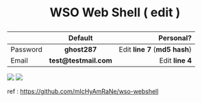 <h1><p align="center"> WSO Web Shell ( edit ) </p></h1>

|               | Default                | Personal?                       |
| ------------- |:----------------------:| -------------------------------:|
| Password      | __ghost287__           | Edit __line 7__ (__md5 hash__)  |
| Email         | __test@testmail.com__  | Edit __line 4__                 |

<img src="https://raw.githubusercontent.com/mIcHyAmRaNe/wso-webshell/master/screenshots/wso-welcome.gif">
<img src="https://raw.githubusercontent.com/mIcHyAmRaNe/wso-webshell/master/screenshots/wso-main.png">

ref : https://github.com/mIcHyAmRaNe/wso-webshell
